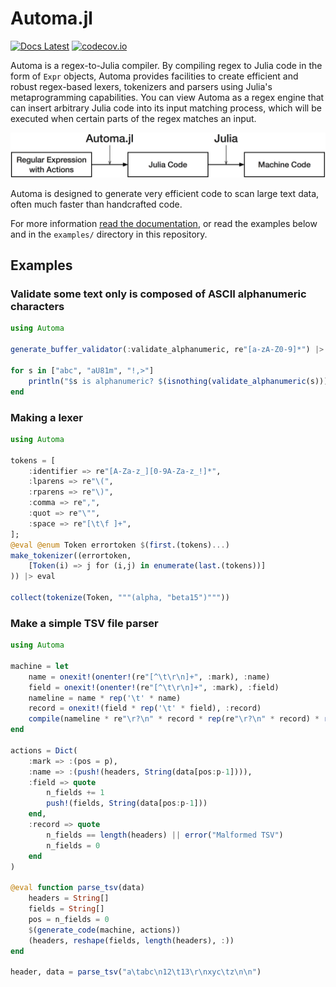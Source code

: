 # Automa.jl

[![Docs Latest](https://img.shields.io/badge/docs-latest-blue.svg)](https://biojulia.github.io/Automa.jl/latest/)
[![codecov.io](http://codecov.io/github/BioJulia/Automa.jl/coverage.svg?branch=master)](http://codecov.io/github/BioJulia/Automa.jl?branch=master)

Automa is a regex-to-Julia compiler.
By compiling regex to Julia code in the form of `Expr` objects,
Automa provides facilities to create efficient and robust regex-based lexers, tokenizers and parsers using Julia's metaprogramming capabilities. 
You can view Automa as a regex engine that can insert arbitrary Julia code into its input matching process, which will be executed when certain parts of the regex matches an input.

![Schema of Automa.jl](docs/src/figure/Automa.png)

Automa is designed to generate very efficient code to scan large text data, often much faster than handcrafted code.

For more information [read the documentation](https://biojulia.github.io/Automa.jl/latest/), or read the examples below and in the `examples/` directory in this repository.

## Examples
### Validate some text only is composed of ASCII alphanumeric characters
```julia
using Automa

generate_buffer_validator(:validate_alphanumeric, re"[a-zA-Z0-9]*") |> eval

for s in ["abc", "aU81m", "!,>"]
    println("$s is alphanumeric? $(isnothing(validate_alphanumeric(s)))")
end
```

### Making a lexer
```julia
using Automa

tokens = [
    :identifier => re"[A-Za-z_][0-9A-Za-z_!]*",
    :lparens => re"\(",
    :rparens => re"\)",
    :comma => re",",
    :quot => re"\"",
    :space => re"[\t\f ]+",
];
@eval @enum Token errortoken $(first.(tokens)...)
make_tokenizer((errortoken, 
    [Token(i) => j for (i,j) in enumerate(last.(tokens))]
)) |> eval

collect(tokenize(Token, """(alpha, "beta15")"""))
```

### Make a simple TSV file parser
```julia
using Automa

machine = let
    name = onexit!(onenter!(re"[^\t\r\n]+", :mark), :name)
    field = onexit!(onenter!(re"[^\t\r\n]+", :mark), :field)
    nameline = name * rep('\t' * name)
    record = onexit!(field * rep('\t' * field), :record)
    compile(nameline * re"\r?\n" * record * rep(re"\r?\n" * record) * rep(re"\r?\n"))
end

actions = Dict(
    :mark => :(pos = p),
    :name => :(push!(headers, String(data[pos:p-1]))),
    :field => quote
        n_fields += 1
        push!(fields, String(data[pos:p-1]))
    end,
    :record => quote
        n_fields == length(headers) || error("Malformed TSV")
        n_fields = 0
    end
)

@eval function parse_tsv(data)
    headers = String[]
    fields = String[]
    pos = n_fields = 0
    $(generate_code(machine, actions))
    (headers, reshape(fields, length(headers), :))
end

header, data = parse_tsv("a\tabc\n12\t13\r\nxyc\tz\n\n")
```
